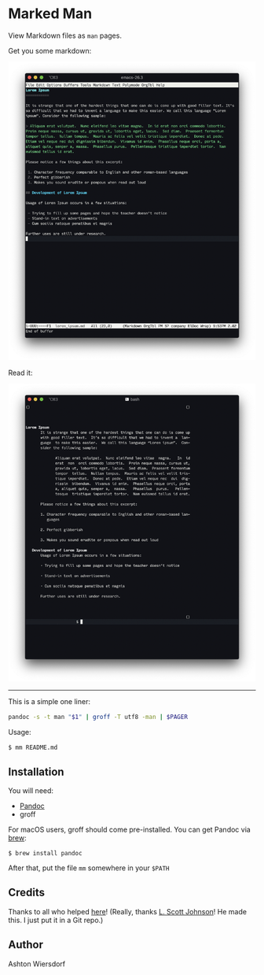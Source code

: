 Marked Man
==========

View Markdown files as `man` pages.

Get you some markdown:

![Edit file](edit.png "Edit file")

Read it:

![Read comfortably](read.png "Read comfortably")

* * *

This is a simple one liner:

```bash
pandoc -s -t man "$1" | groff -T utf8 -man | $PAGER
```

Usage:

```
$ mm README.md
```

Installation
------------

You will need:

 - [Pandoc](http://pandoc.org)
 - groff

For macOS users, groff should come pre-installed. You can get Pandoc via [brew](https://brew.sh):

```
$ brew install pandoc
```

After that, put the file `mm` somewhere in your `$PATH`

Credits
-------

Thanks to all who helped [here](https://stackoverflow.com/questions/51544667/how-do-i-view-markdown-file-like-a-man-page-without-making-a-temporary-file)! (Really, thanks [L. Scott Johnson](https://stackoverflow.com/users/2183547/l-scott-johnson)! He made this. I just put it in a Git repo.)

Author
------

Ashton Wiersdorf

